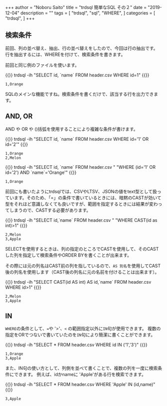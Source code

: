 +++
author = "Noboru Saito"
title = "trdsql 簡単なSQL その２"
date = "2019-12-04"
description = ""
tags = [
    "trdsql",
    "sql",
    "WHERE",
]
categories = [
    "trdsql",
]
+++

## 検索条件

前回、列の並べ替え、抽出、行の並べ替えをしたので、今回は行の抽出です。
行を抽出するには、WHEREを付けて、検索条件を書きます。

前回と同じ例のファイルを使います。

{{<cmd>}}
trdsql -ih "SELECT id, \`name\` FROM header.csv WHERE id=1"
{{</cmd>}}
```
1,Orange
```

SQLのメインな機能ですね。検索条件を書くだけで、該当する行を出力できます。

## AND, OR

AND や OR や ()括弧を使用することにより複雑な条件が書けます。

{{<cmd>}}
trdsql -ih "SELECT id, \`name\` FROM header.csv WHERE id='1' OR id='2'"
{{</cmd>}}
```
1,Orange
2,Melon
```

{{<cmd>}}
trdsql -ih "SELECT id, \`name\` FROM header.csv " "WHERE (id='1' OR id='2') AND \`name\`='Orange'"
{{</cmd>}}
```
1,Orange
```

前回にも書いたようにtrdsqlでは、CSVやLTSV、JSONの値をtext型として扱っています。そのため、「=」の条件で書いているときには、暗黙のCASTが効いて型をそれほど意識しなくても良いですが、範囲を指定するときには結果が変わってしまうので、CASTする必要があります。

{{<cmd>}}
trdsql -ih "SELECT id,\`name\` FROM header.csv " "WHERE CAST(id as int)>1"
{{</cmd>}}
```
2,Melon
3,Apple
```

SELECTを使用するときは、列の指定のところでCASTを使用して、そのCASTした列を指定して検索条件やORDER BYを書くことが出来ます。

その際には元の列名はCAST前の列を指しているので、`AS 別名`を使用してCAST後の列名を使用します（CAST後の列名に元の名前を付けることは出来ます）。

{{<cmd>}}
trdsql -ih "SELECT CAST(id AS int) AS id,\`name\` FROM header.csv WHERE id>1"
{{</cmd>}}
```
2,Melon
3,Apple
```

## IN

`WHERE`の条件として、`=`や '>'、`<` の範囲指定以外に`IN`句が使用できます。
複数の指定をORでつないで書いていたのを`IN`句により簡潔に書くことができます。

{{<cmd>}}
trdsql -ih "SELECT * FROM header.csv WHERE id IN ('1','3')"
{{</cmd>}}
```
1,Orange
3,Apple
```

また、IN句の使い方として、列側を並べて書くことで、複数の列を一度に検索条件にできます。
例えば、idかnameに 'Apple'がある行を検索できます。

{{<cmd>}}
trdsql -ih "SELECT * FROM header.csv WHERE 'Apple' IN (id,name)"
{{</cmd>}}
```
3,Apple
```
